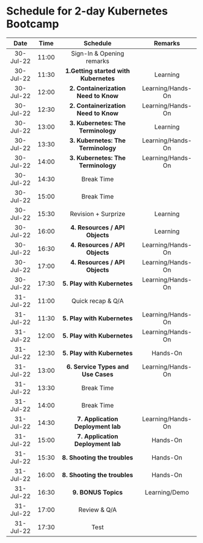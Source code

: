 # Schedule for 2-day Kubernetes Bootcamp

|**Date**|**Time**|**Schedule**|**Remarks**|
| :-: | :-: | :-: | :-: |
|30-Jul-22|11:00|Sign-In & Opening remarks| |
|30-Jul-22|11:30|**1.Getting started with Kubernetes**|Learning |
|30-Jul-22|12:00|**2. Containerization Need to Know**|Learning/Hands-On|
|30-Jul-22|12:30|**2. Containerization Need to Know**|Learning/Hands-On|
|30-Jul-22|13:00|**3. Kubernetes: The Terminology**|Learning|
|30-Jul-22|13:30|**3. Kubernetes: The Terminology**|Learning/Hands-On|
|30-Jul-22|14:00|**3. Kubernetes: The Terminology**|Learning/Hands-On|
|30-Jul-22|14:30|Break Time| |
|30-Jul-22|15:00|Break Time| |
|30-Jul-22|15:30|Revision + Surprize |Learning|
|30-Jul-22|16:00|**4. Resources / API Objects**|Learning|
|30-Jul-22|16:30|**4. Resources / API Objects**|Learning/Hands-On|
|30-Jul-22|17:00|**4. Resources / API Objects**|Learning/Hands-On|
|30-Jul-22|17:30|**5. Play with Kubernetes**|Learning/Hands-On|
|31-Jul-22|11:00|Quick recap  & Q/A| |
|31-Jul-22|11:30|**5. Play with Kubernetes**|Learning/Hands-On|
|31-Jul-22|12:00|**5. Play with Kubernetes**|Learning/Hands-On|
|31-Jul-22|12:30|**5. Play with Kubernetes**|Hands-On|
|31-Jul-22|13:00|**6. Service Types and Use Cases**|Learning/Hands-On|
|31-Jul-22|13:30|Break Time| |
|31-Jul-22|14:00|Break Time| |
|31-Jul-22|14:30|**7. Application Deployment lab**|Learning/Hands-On|
|31-Jul-22|15:00|**7. Application Deployment lab**|Hands-On|
|31-Jul-22|15:30|**8. Shooting the troubles**|Hands-On|
|31-Jul-22|16:00|**8. Shooting the troubles**|Hands-On|
|31-Jul-22|16:30|**9. BONUS Topics**|Learning/Demo|
|31-Jul-22|17:00|Review & Q/A| |
|31-Jul-22|17:30|Test | |

